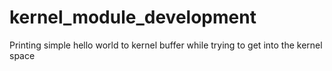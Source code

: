 # kernel_module_development
Printing simple hello world to kernel buffer while trying to get into the kernel space
